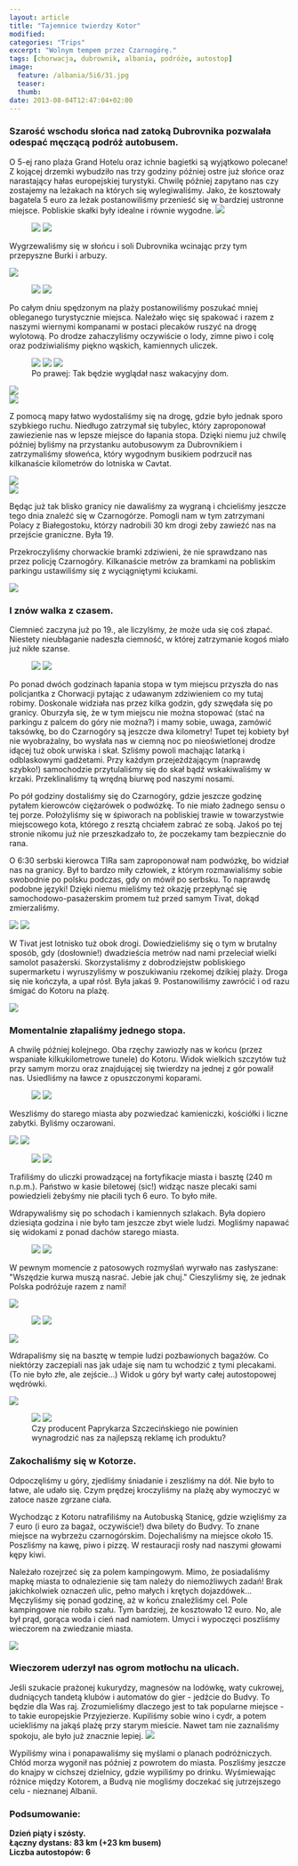```yaml
---
layout: article
title: "Tajemnice twierdzy Kotor"
modified:
categories: "Trips"
excerpt: "Wolnym tempem przez Czarnogórę."
tags: [chorwacja, dubrownik, albania, podróże, autostop]
image:
  feature: /albania/5i6/31.jpg
  teaser:
  thumb:
date: 2013-08-04T12:47:04+02:00
---
```


<div class="notice"><h3>Szarość wschodu słońca nad zatoką Dubrovnika pozwalała odespać męczącą podróż autobusem.</h3></div> 
O 5-ej rano plaża Grand Hotelu oraz ichnie bagietki są wyjątkowo polecane! Z kojącej drzemki wybudziło nas trzy godziny później ostre już słońce oraz narastający hałas europejskiej turystyki. Chwilę później zapytano nas czy zostajemy na leżakach na których się wylegiwaliśmy. Jako, że kosztowały bagatela 5 euro za leżak postanowiliśmy przenieść się w bardziej ustronne miejsce. Pobliskie skałki były idealne i równie wygodne.


<img src="http://nikodamn.github.io/images/albania/5i6/3.jpg">

<figure class="half">   
    <img src="http://nikodamn.github.io/images/albania/5i6/1.jpg">
    <img src="http://nikodamn.github.io/images/albania/5i6/2.jpg">
</figure>

Wygrzewaliśmy się w słońcu i soli Dubrovnika wcinając przy tym przepyszne Burki i arbuzy.

<img src="http://nikodamn.github.io/images/albania/5i6/4.jpg">

<figure class="half">   
    <img src="http://nikodamn.github.io/images/albania/5i6/5.jpg">
    <img src="http://nikodamn.github.io/images/albania/5i6/6.jpg">
</figure>

Po całym dniu spędzonym na plaży postanowiliśmy poszukać mniej obleganego turystycznie miejsca. Należało więc się spakować i razem z naszymi wiernymi kompanami w postaci plecaków ruszyć na drogę wylotową. Po drodze zahaczyliśmy oczywiście o lody, zimne piwo i colę oraz podziwialiśmy piękno wąskich, kamiennych uliczek.

<figure class="third">   
    <img src="http://nikodamn.github.io/images/albania/5i6/7.jpg">
    <img src="http://nikodamn.github.io/images/albania/5i6/8.jpg">
    <img src="http://nikodamn.github.io/images/albania/5i6/9.jpg">
    <figcaption>Po prawej: Tak będzie wyglądał nasz wakacyjny dom.</figcaption>
</figure>

<img src="http://nikodamn.github.io/images/albania/5i6/10.jpg">
<br>
<img src="http://nikodamn.github.io/images/albania/5i6/11.jpg">

Z pomocą mapy łatwo wydostaliśmy się na drogę, gdzie było jednak sporo szybkiego ruchu. Niedługo zatrzymał się tubylec, który zaproponował zawiezienie nas w lepsze miejsce do łapania stopa. Dzięki niemu już chwilę później byliśmy na przystanku autobusowym za Dubrovnikiem i zatrzymaliśmy słoweńca, który wygodnym busikiem podrzucił nas kilkanaście kilometrów do lotniska w Cavtat.

<img src="http://nikodamn.github.io/images/albania/5i6/12.jpg">
<br>
<img src="http://nikodamn.github.io/images/albania/5i6/13.jpg">

Będąc już tak blisko granicy nie dawaliśmy za wygraną i chcieliśmy jeszcze tego dnia znaleźć się w Czarnogórze. Pomogli nam w tym zatrzymani Polacy z Białegostoku, którzy nadrobili 30 km drogi żeby zawieźć nas na przejście graniczne. Była 19.

Przekroczyliśmy chorwackie bramki zdziwieni, że nie sprawdzano nas przez policję Czarnogóry. Kilkanaście metrów za bramkami na pobliskim parkingu ustawiliśmy się z wyciągniętymi kciukami.

<img src="http://nikodamn.github.io/images/albania/5i6/14.jpg">

<div class="notice"><h3>I znów walka z czasem.</h3></div> Ciemnieć zaczyna już po 19., ale liczylśmy, że może uda się coś złapać. Niestety nieubłaganie nadeszła ciemność, w której zatrzymanie kogoś miało już nikłe szanse.

<figure class="half">   
    <img src="http://nikodamn.github.io/images/albania/5i6/15.jpg">
    <img src="http://nikodamn.github.io/images/albania/5i6/16.jpg">
</figure>

Po ponad dwóch godzinach łapania stopa w tym miejscu przyszła do nas policjantka z Chorwacji pytając z udawanym zdziwieniem co my tutaj robimy. Doskonale widziała nas przez kilka godzin, gdy szwędała się po granicy. Oburzyła się, że w tym miejscu nie można stopować (stać na parkingu z palcem do góry nie można?) i mamy sobie, uwaga, zamówić taksówkę, bo do Czarnogóry są jeszcze dwa kilometry! Tupet tej kobiety był nie wyobrażalny, bo wysłała nas w ciemną noc po nieoświetlonej drodze idącej tuż obok urwiska i skał. Szliśmy powoli machając latarką i odblaskowymi gadżetami. Przy każdym przejeżdżającym (naprawdę szybko!) samochodzie przytulaliśmy się do skał bądź wskakiwaliśmy w krzaki. Przeklinaliśmy tą wrędną biurwę pod naszymi nosami.

Po pół godziny dostaliśmy się do Czarnogóry, gdzie jeszcze godzinę pytałem kierowców ciężarówek o podwózkę. To nie miało żadnego sensu o tej porze. Położyliśmy się w śpiworach na pobliskiej trawie w towarzystwie miejscowego kota, którego z resztą chciałem zabrać ze sobą. Jakoś po tej stronie nikomu już nie przeszkadzało to, że poczekamy tam bezpiecznie do rana.

O 6:30 serbski kierowca TIRa sam zaproponował nam podwózkę, bo widział nas na granicy. Był to bardzo miły człowiek, z którym rozmawialiśmy sobie swobodnie po polsku podczas, gdy on mówił po serbsku. To naprawdę podobne języki! Dzięki niemu mieliśmy też okazję przepłynąć się samochodowo-pasażerskim promem tuż przed samym Tivat, dokąd zmierzaliśmy.
 
<img src="http://nikodamn.github.io/images/albania/5i6/17.jpg">
<img src="http://nikodamn.github.io/images/albania/5i6/18.jpg">


W Tivat jest lotnisko tuż obok drogi. Dowiedzieliśmy się o tym w brutalny sposób, gdy (dosłownie!) dwadzieścia metrów nad nami przeleciał wielki samolot pasażerski. Skorzystaliśmy z dobrodziejstw pobliskiego supermarketu i wyruszyliśmy w poszukiwaniu rzekomej dzikiej plaży. Droga się nie kończyła, a upał rósł. Była jakaś 9. Postanowiliśmy zawrócić i od razu śmigać do Kotoru na plażę.

<img src="http://nikodamn.github.io/images/albania/5i6/19.jpg">

<div class="notice"><h3>Momentalnie złapaliśmy jednego stopa.</h3></div> A chwilę później kolejnego. Oba rzęchy zawiozły nas w końcu (przez wspaniałe kilkukilometrowe tunele) do Kotoru. Widok wielkich szczytów tuż przy samym morzu oraz znajdującej się twierdzy na jednej z gór powalił nas. Usiedliśmy na ławce z opuszczonymi koparami.

<figure class="half">   
    <img src="http://nikodamn.github.io/images/albania/5i6/20.jpg">
    <img src="http://nikodamn.github.io/images/albania/5i6/21.jpg">
</figure>

Weszliśmy do starego miasta aby pozwiedzać kamieniczki, kościółki i liczne zabytki. Byliśmy oczarowani.

<img src="http://nikodamn.github.io/images/albania/5i6/25.jpg">

<img src="http://nikodamn.github.io/images/albania/5i6/23.jpg">

<figure class="half">   
    <img src="http://nikodamn.github.io/images/albania/5i6/24.jpg">
    <img src="http://nikodamn.github.io/images/albania/5i6/22.jpg">
</figure>

Trafiliśmy do uliczki prowadzącej na fortyfikacje miasta i basztę (240 m n.p.m.). Państwo w kasie biletowej (sic!) widząc nasze plecaki sami powiedzieli żebyśmy nie płacili tych 6 euro. To było miłe.

Wdrapywaliśmy się po schodach i kamiennych szlakach. Była dopiero dziesiąta godzina i nie było tam jeszcze zbyt wiele ludzi. Mogliśmy napawać się widokami z ponad dachów starego miasta.

<figure class="half">   
    <img src="http://nikodamn.github.io/images/albania/5i6/26.jpg">
    <img src="http://nikodamn.github.io/images/albania/5i6/27.jpg">
</figure>

W pewnym momencie z patosowych rozmyślań wyrwało nas zasłyszane: "Wszędzie kurwa muszą nasrać. Jebie jak chuj." Cieszyliśmy się, że jednak Polska podróżuje razem z nami!


<img src="http://nikodamn.github.io/images/albania/5i6/28.jpg">

<figure class="half">   
    <img src="http://nikodamn.github.io/images/albania/5i6/29.jpg">
    <img src="http://nikodamn.github.io/images/albania/5i6/30.jpg">
</figure>

<img src="http://nikodamn.github.io/images/albania/5i6/31.jpg">

Wdrapaliśmy się na basztę w tempie ludzi pozbawionych bagażów. Co niektórzy zaczepiali nas jak udaje się nam tu wchodzić z tymi plecakami. (To nie było złe, ale zejście...) Widok u góry był warty całej autostopowej wędrówki.

<img src="http://nikodamn.github.io/images/albania/5i6/32.jpg">

<figure class="half">   
    <img src="http://nikodamn.github.io/images/albania/5i6/34.jpg">
    <img src="http://nikodamn.github.io/images/albania/5i6/33.jpg">
    <figcaption>Czy producent Paprykarza Szczecińskiego nie powinien wynagrodzić nas za najlepszą reklamę ich produktu?</figcaption>
</figure>

<div class="notice"><h3>Zakochaliśmy się w Kotorze.</h3></div> Odpoczęliśmy u góry, zjedliśmy śniadanie i zeszliśmy na dół. Nie było to łatwe, ale udało się. Czym prędzej kroczyliśmy na plażę aby wymoczyć w zatoce nasze zgrzane ciała.

Wychodząc z Kotoru natrafiliśmy na Autobuską Stanicę, gdzie wzięliśmy za 7 euro (i euro za bagaż, oczywiście!) dwa bilety do Budvy. To znane miejsce na wybrzeżu czarnogórskim. Dojechaliśmy na miejsce około 15. Poszliśmy na kawę, piwo i pizzę. W restauracji rosły nad naszymi głowami kępy kiwi.

Należało rozejrzeć się za polem kampingowym. Mimo, że posiadaliśmy mapkę miasta to odnalezienie się tam należy do niemożliwych zadań! Brak jakichkolwiek oznaczeń ulic, pełno małych i krętych dojazdówek... Męczyliśmy się ponad godzinę, aż w końcu znaleźliśmy cel. Pole kampingowe nie robiło szału. Tym bardziej, że kosztowało 12 euro. No, ale był prąd, gorąca woda i cień nad namiotem. Umyci i wypoczęci poszliśmy wieczorem na zwiedzanie miasta.

<img src="http://nikodamn.github.io/images/albania/5i6/35.jpg">

<div class="notice"><h3>Wieczorem uderzył nas ogrom motłochu na ulicach.</h3></div> Jeśli szukacie prażonej kukurydzy, magnesów na lodówkę, waty cukrowej, dudniących tandetą klubów i automatów do gier - jedźcie do Budvy. To będzie dla Was raj. Zrozumieliśmy dlaczego jest to tak popularne miejsce - to takie europejskie Przyjezierze. Kupiliśmy sobie wino i cydr, a potem uciekliśmy na jakąś plażę przy starym mieście. Nawet tam nie zaznaliśmy spokoju, ale było już znacznie lepiej.

<img src="http://nikodamn.github.io/images/albania/5i6/36.jpg">

Wypiliśmy wina i ponapawaliśmy się myślami o planach podróżniczych. Chłód morza wygonił nas później z powrotem do miasta. Poszliśmy jeszcze do knajpy w cichszej dzielnicy, gdzie wypiliśmy po drinku. Wyśmiewając różnice między Kotorem, a Budvą nie mogliśmy doczekać się jutrzejszego celu - nieznanej Albanii.


<div class="notice"><h3>
Podsumowanie:
</h3></div>

<b>
Dzień piąty i szósty.<br>
Łączny dystans: 83 km (+23 km busem)<br>
Liczba autostopów: 6
</b>